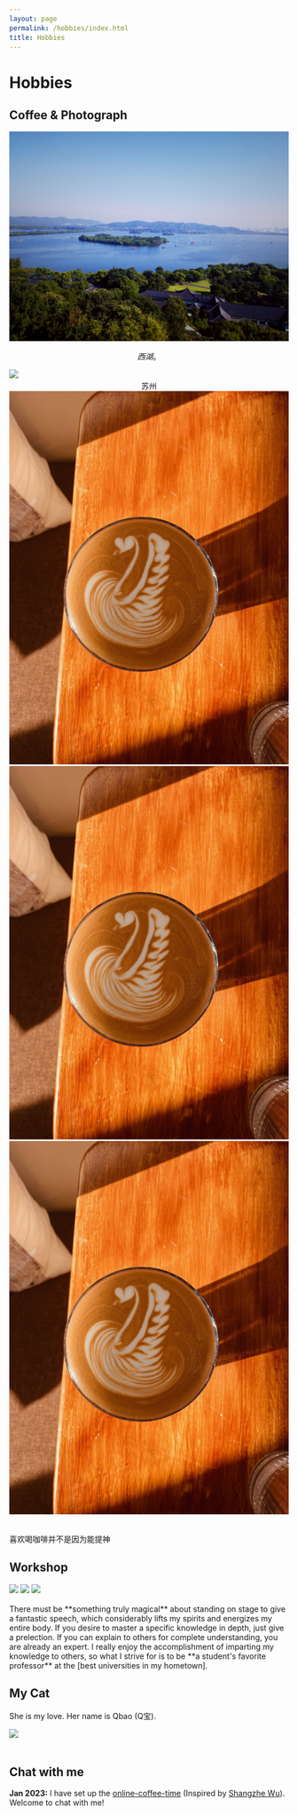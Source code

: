 ```yaml
---
layout: page
permalink: /hobbies/index.html
title: Hobbies
---
```


# Hobbies

## Coffee & Photograph

<div>
<img src="/images/xihu.JPG">
</div>

<div style="text-align: center;">
    <p><i>西湖</i>。</p>
</div>

<div>
<img src="/images/suzhou.JPG">
</div>

<div style="text-align: center;">
    苏州
</div>

<div class="third">
<img src="/images/cf.JPG">
<img src="/images/cf.JPG">
<img src="/images/cf.JPG">
</div>

<br>喜欢喝咖啡并不是因为能提神

## Workshop

<div class="third">
<img src="/images/prelection1.JPG">
<img src="/images/speech1.JPG">
<img src="/images/speech3.JPG">
</div>
<br>There must be **something truly magical** about standing on stage to give a fantastic speech, which considerably lifts my spirits and energizes my entire body. If you desire to master a specific knowledge in depth, just give a prelection. If you can explain to others for complete understanding, you are already an expert. I really enjoy the accomplishment of imparting my knowledge to others, so what I strive for is to be **a student's favorite professor** at the [best universities in my hometown].

[best universities in my hometown]:https://www.fzu.edu.cn/



## My Cat

She is my love. Her name is Qbao (Q宝).

<div>
<img src="/images/cat.JPG">
</div>
<br>

## Chat with me

**Jan 2023:** I have set up the [online-coffee-time](https://calendly.com/lancecai/meet-with-lance) (Inspired by [Shangzhe Wu](https://elliottwu.com/)). Welcome to chat with me!

<!-- Calendly inline widget begin -->

<div class="calendly-inline-widget" data-url="https://calendly.com/lancecai/meet-with-lance" style="min-width:320px;height:630px;"></div>
<script type="text/javascript" src="https://assets.calendly.com/assets/external/widget.js" async></script>
<!-- Calendly inline widget end -->

